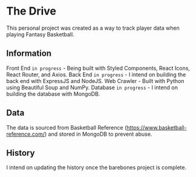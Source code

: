 # The Drive

This personal project was created as a way to track player data when playing Fantasy Basketball.

## Information

Front End `in progress` - Being built with Styled Components, React Icons, React Router, and Axios.
Back End `in progress` - I intend on building the back end with ExpressJS and NodeJS.
Web Crawler - Built with Python using Beautiful Soup and NumPy. 
Database `in progress` - I intend on building the database with MongoDB.

## Data
The data is sourced from Basketball Reference (https://www.basketball-reference.com/) and stored in MongoDB to prevent abuse.

## History
I intend on updating the history once the barebones project is complete.